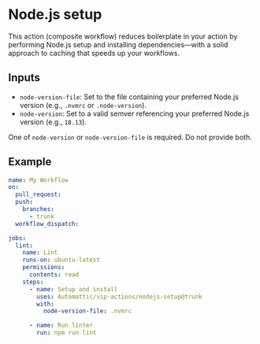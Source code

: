# Node.js setup

This action (composite workflow) reduces boilerplate in your action by performing Node.js setup and installing dependencies—with a solid approach to caching that speeds up your workflows.

## Inputs

- `node-version-file`: Set to the file containing your preferred Node.js version (e.g., `.nvmrc` or `.node-version`).
- `node-version`: Set to a valid semver referencing your preferred Node.js version (e.g., `18.13`).

One of `node-version` or `node-version-file` is required. Do not provide both.

## Example

```yaml
name: My Workflow
on:
  pull_request:
  push:
    branches:
      - trunk
  workflow_dispatch:

jobs:
  lint:
    name: Lint
    runs-on: ubuntu-latest
    permissions:
      contents: read
    steps:
      - name: Setup and install
        uses: Automattic/vip-actions/nodejs-setup@trunk
        with:
          node-version-file: .nvmrc

      - name: Run linter
        run: npm run lint
```

